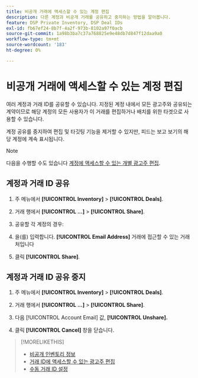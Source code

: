 ```yaml
---
title: 비공개 거래에 액세스할 수 있는 계정 편집
description: 다른 계정과 비공개 거래를 공유하고 중지하는 방법을 알아봅니다.
feature: DSP Private Inventory, DSP Deal IDs
exl-id: fb67ef24-8b7f-4a2f-973b-8102a97f0acb
source-git-commit: 1a98b3ba7c37a768825e9e48db7d847f12daa9a0
workflow-type: tm+mt
source-wordcount: '183'
ht-degree: 0%

---
```


# 비공개 거래에 액세스할 수 있는 계정 편집

여러 계정과 거래 ID를 공유할 수 있습니다. 지정된 계정 내에서 모든 광고주와 공유되는 계약이므로 해당 계정의 모든 사용자가 이 거래를 편집하거나 배치를 위한 타겟으로 사용할 수 있습니다.

계정 공유를 중지하여 편집 및 타깃팅 기능을 제거할 수 있지만, 피드는 보고 보기의 해당 계정에 계속 표시됩니다.

>[!NOTE]
>
> 다음을 수행할 수도 있습니다 [계정에 액세스할 수 있는 개별 광고주 편집](deal-id-edit-advertisers.md).

## 계정과 거래 ID 공유

1. 주 메뉴에서 **[!UICONTROL Inventory]** > **[!UICONTROL Deals]**.

1. 거래 행에서 **[!UICONTROL ...]** > **[!UICONTROL Share]**.

1. 공유할 각 계정의 경우:

1. 을(를) 입력합니다. **[!UICONTROL Email Address]** 거래에 접근할 수 있는 거래처입니다

1. 클릭 **[!UICONTROL Share]**.

## 계정과 거래 ID 공유 중지

1. 주 메뉴에서 **[!UICONTROL Inventory]** > **[!UICONTROL Deals]**.

1. 거래 행에서 **[!UICONTROL ...]** > **[!UICONTROL Share]**.

1. 다음 [!UICONTROL Account Email] 값, **[!UICONTROL Unshare].**

1. 클릭 **[!UICONTROL Cancel]** 창을 닫습니다.

>[!MORELIKETHIS]
>
>* [비공개 인벤토리 정보](private-inventory-about.md)
>* [거래 ID에 액세스할 수 있는 광고주 편집](/help/dsp/inventory/deal-id-edit-advertisers.md)
>* [수동 거래 ID 설정](deal-id-settings.md)

